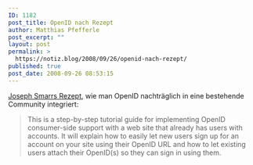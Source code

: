 ```yaml
---
ID: 1182
post_title: OpenID nach Rezept
author: Matthias Pfefferle
post_excerpt: ""
layout: post
permalink: >
  https://notiz.blog/2008/09/26/openid-nach-rezept/
published: true
post_date: 2008-09-26 08:53:15
---
```

<!-- wp:paragraph -->
<p><a href="http://www.plaxo.com/api/openid_recipe">Joseph Smarrs Rezept</a>, wie man OpenID nachträglich in eine bestehende Community integriert:</p>
<!-- /wp:paragraph -->

<!-- wp:quote -->
<blockquote class="wp-block-quote">
	<p>This is a step-by-step tutorial guide for implementing OpenID consumer-side support with a web site that already has users with accounts. It will explain how to easily let new users sign up for an account on your site using their OpenID URL and how to let existing users attach their OpenID(s) so they can sign in using them.</p>
</blockquote>
<!-- /wp:quote -->